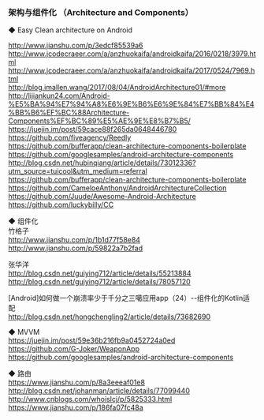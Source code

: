 ### 架构与组件化 （Architecture and Components） 

◆ Easy Clean architecture on Android

http://www.jianshu.com/p/3edcf85539a6  
http://www.jcodecraeer.com/a/anzhuokaifa/androidkaifa/2016/0218/3979.html  
http://www.jcodecraeer.com/a/anzhuokaifa/androidkaifa/2017/0524/7969.html  
http://blog.imallen.wang/2017/08/04/AndroidArchitecture01/#more  
http://lijiankun24.com/Android-%E5%BA%94%E7%94%A8%E6%9E%B6%E6%9E%84%E7%BB%84%E4%BB%B6%EF%BC%88Architecture-Components%EF%BC%89%E5%AE%9E%E8%B7%B5/  
https://juejin.im/post/59cace88f265da0648446780  
https://github.com/fiveagency/Reedly  
https://github.com/bufferapp/clean-architecture-components-boilerplate  
https://github.com/googlesamples/android-architecture-components  
http://blog.csdn.net/hubinqiang/article/details/73012336?utm_source=tuicool&utm_medium=referral  
https://github.com/bufferapp/clean-architecture-components-boilerplate  
https://github.com/CameloeAnthony/AndroidArchitectureCollection  
https://github.com/Juude/Awesome-Android-Architecture  
https://github.com/luckybilly/CC  

◆ 组件化  
竹格子  
http://www.jianshu.com/p/1b1d77f58e84  
http://www.jianshu.com/p/59822a7b2fad  

张华洋    
http://blog.csdn.net/guiying712/article/details/55213884  
http://blog.csdn.net/guiying712/article/details/78057120  

[Android]如何做一个崩溃率少于千分之三噶应用app（24）--组件化的Kotlin适配  
http://blog.csdn.net/hongchengling2/article/details/73682690  


◆ MVVM  
https://juejin.im/post/59e36b216fb9a0452724a0ed  
https://github.com/G-Joker/WeaponApp  
https://github.com/googlesamples/android-architecture-components  


◆ 路由  
https://www.jianshu.com/p/8a3eeeaf01e8  
http://blog.csdn.net/johanman/article/details/77099440  
http://www.cnblogs.com/whoislcj/p/5825333.html  
https://www.jianshu.com/p/186fa07fc48a  


